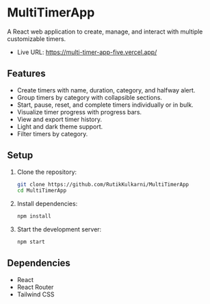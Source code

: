 # MultiTimerApp

A React web application to create, manage, and interact with multiple customizable timers.

- Live URL: https://multi-timer-app-five.vercel.app/

## Features

- Create timers with name, duration, category, and halfway alert.
- Group timers by category with collapsible sections.
- Start, pause, reset, and complete timers individually or in bulk.
- Visualize timer progress with progress bars.
- View and export timer history.
- Light and dark theme support.
- Filter timers by category.

## Setup

1. Clone the repository:
   ```bash
   git clone https://github.com/RutikKulkarni/MultiTimerApp
   cd MultiTimerApp
   ```
2. Install dependencies:
   ```bash
   npm install
   ```
3. Start the development server:
   ```bash
   npm start
   ```

## Dependencies

- React
- React Router
- Tailwind CSS
